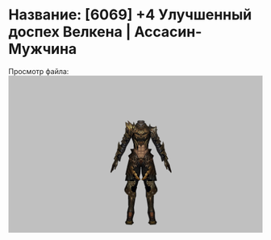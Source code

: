 # Название: [6069] +4 Улучшенный доспех Велкена | Ассасин-Мужчина

Просмотр файла:
![p060021.png](p060021.png)